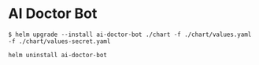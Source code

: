 # AI Doctor Bot

```shell
$ helm upgrade --install ai-doctor-bot ./chart -f ./chart/values.yaml -f ./chart/values-secret.yaml
```

```shell
helm uninstall ai-doctor-bot
```